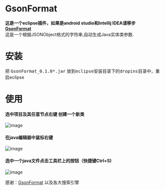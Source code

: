 # GsonFormat  
**这是一个eclipse插件，如果是android studio和Intellij IDEA请移步[GsonFormat](https://github.com/zzz40500/GsonFormat)**  
这是一个根据JSONObject格式的字符串,自动生成Java实体类参数.
# 安装
把 <kbd>GsonFormat_0.1.0*.jar</kbd> 放到<kbd>eclipse</kbd>安装目录下的<kbd>dropins</kbd>目录中，重启eclipse  
# 使用
#### 选中项目及其任意节点右键 创建一个新类
![image](http://note.youdao.com/yws/api/group/5902514/file/152785374?method=download&inline=true&version=1&shareToken=7D9317D642B54559A11D1113D64CF5BE)
#### 在java编辑器中鼠标右键
![image](http://note.youdao.com/yws/api/group/5902514/file/152785375?method=download&inline=true&version=1&shareToken=FECA8C1802304E44AFAFDF13AA491A85)
#### 选中一个java文件点击工具栏上的按钮（快捷键Ctrl+S)
![image](http://note.youdao.com/yws/api/group/5902514/file/152785378?method=download&inline=true&version=1&shareToken=C10FD30BCEA449B1AD8C9A670EB985B5)
  
感谢：[GsonFormat](https://github.com/zzz40500/GsonFormat) 以及各大搜索引擎